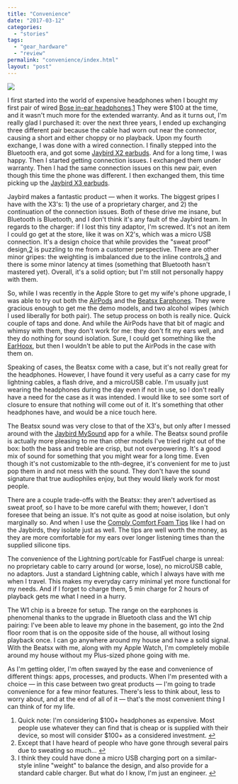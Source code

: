 ```yaml
---
title: "Convenience"
date: "2017-03-12"
categories: 
  - "stories"
tags: 
  - "gear_hardware"
  - "review"
permalink: "convenience/index.html"
layout: "post"
---
```


![](/images/Image-2-26-17-11-38-AM.png)

I first started into the world of expensive headphones when I bought my first pair of wired [Bose in-ear headphones](http://www.amazon.com/dp/B000XA8766/?tag=nahumck-20).[1](#fn1) They were $100 at the time, and it wasn't much more for the extended warranty. And as it turns out, I'm really glad I purchased it: over the next three years, I ended up exchanging three different pair because the cable had worn out near the connector, causing a short and either choppy or no playback. Upon my fourth exchange, I was done with a wired connection. I finally stepped into the Bluetooth era, and got some [Jaybird X2 earbuds](http://www.amazon.com/dp/B013HSW4SM/?tag=nahumck-20). And for a long time, I was happy. Then I started getting connection issues. I exchanged them under warranty. Then I had the same connection issues on this new pair, even though this time the phone was different. I then exchanged them, this time picking up the [Jaybird X3 earbuds](http://www.amazon.com/dp/B01M7NCT5O/?tag=nahumck-20).

Jaybird makes a fantastic product — when it works. The biggest gripes I have with the X3's: 1) the use of a proprietary charger, and 2) the continuation of the connection issues. Both of these drive me insane, but Bluetooth is Bluetooth, and I don't think it's any fault of the Jaybird team. In regards to the charger: if I lost this tiny adaptor, I'm screwed. It's not an item I could go get at the store, like it was on X2's, which was a micro USB connection. It's a design choice that while provides the "sweat proof" design,[2](#fn2) is puzzling to me from a customer perspective. There are other minor gripes: the weighting is imbalanced due to the inline controls,[3](#fn3) and there is some minor latency at times (something that Bluetooth hasn't mastered yet). Overall, it's a solid option; but I'm still not personally happy with them.

So, while I was recently in the Apple Store to get my wife's phone upgrade, I was able to try out both the [AirPods](http://store.apple.com/xc/product/MMEF2AM/A) and the [Beatsx Earphones](http://store.apple.com/xc/product/MLYE2LL/A). They were gracious enough to get me the demo models, and two alcohol wipes (which I used liberally for both pair). The setup process on both is really nice. Quick couple of taps and done. And while the AirPods have that bit of magic and whimsy with them, they don't work for me: they don't fit my ears well, and they do nothing for sound isolation. Sure, I could get something like the [EarHoox](http://www.amazon.com/dp/B01MXMTELG/?tag=nahumck-20), but then I wouldn't be able to put the AirPods in the case with them on.

Speaking of cases, the Beatsx come with a case, but it's not really great for the headphones. However, I have found it very useful as a carry case for my lightning cables, a flash drive, and a microUSB cable. I'm usually just wearing the headphones during the day even if not in use, so I don't really have a need for the case as it was intended. I would like to see some sort of closure to ensure that nothing will come out of it. It's something that other headphones have, and would be a nice touch here.

The Beatsx sound was very close to that of the X3's, but only after I messed around with the [Jaybird MySound](https://geo.itunes.apple.com/us/app/jaybird-mysound/id1055470300?mt=8&uo=4&at=1001l4VZ&ct=ntwitter "Jaybird MySound on the App Store") app for a while. The Beatsx sound profile is actually more pleasing to me than other models I've tried right out of the box: both the bass and treble are crisp, but not overpowering. It's a good mix of sound for something that you might wear for a long time. Even though it's not customizable to the nth\-degree, it's convenient for me to just pop them in and not mess with the sound. They don't have the sound signature that true audiophiles enjoy, but they would likely work for most people.

There are a couple trade-offs with the Beatsx: they aren't advertised as sweat proof, so I have to be more careful with them; however, I don't foresee that being an issue. It's not quite as good at noise isolation, but only marginally so. And when I use the [Comply Comfort Foam Tips](http://www.complyfoam.com/products/ts-500/ "Comply TS/X-500 Foam Tips") like I had on the Jaybirds, they isolate just as well. The tips are well worth the money, as they are more comfortable for my ears over longer listening times than the supplied silicone tips.

The convenience of the Lightning port/cable for FastFuel charge is unreal: no proprietary cable to carry around (or worse, lose), no microUSB cable, no adaptors. Just a standard Lightning cable, which I always have with me when I travel. This makes my everyday carry minimal yet more functional for my needs. And if I forget to charge them, 5 min charge for 2 hours of playback gets me what I need in a hurry.

The W1 chip is a breeze for setup. The range on the earphones is phenomenal thanks to the upgrade in Bluetooth class and the W1 chip pairing: I've been able to leave my phone in the basement, go into the 2nd floor room that is on the opposite side of the house, all without losing playback once. I can go anywhere around my house and have a solid signal. With the Beatsx with me, along with my Apple Watch, I'm completely mobile around my house without my Plus-sized phone going with me.

As I'm getting older, I'm often swayed by the ease and convenience of different things: apps, processes, and products. When I'm presented with a choice — in this case between two great products — I'm going to trade convenience for a few minor features. There's less to think about, less to worry about, and at the end of all of it — that's the most convenient thing I can think of for my life.

1. Quick note: I'm considering $100+ headphones as expensive. Most people use whatever they can find that is cheap or is supplied with their device, so most will consider $100+ as a considered investment. [↩](#ffn1)
2. Except that I have heard of people who have gone through several pairs due to sweating so much… [↩](#ffn2)
3. I think they could have done a micro USB charging port on a similar-style inline "weight" to balance the design, and also provide for a standard cable charger. But what do I know, I'm just an engineer. [↩](#ffn3)
